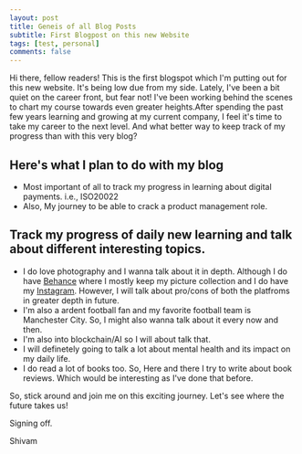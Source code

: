 ```yaml
---
layout: post
title: Geneis of all Blog Posts
subtitle: First Blogpost on this new Website 
tags: [test, personal]
comments: false
---
```


Hi there, fellow readers! This is the first blogspot which I'm putting out for this new website. It's being low due from my side.  Lately, I've been a bit quiet on the career front, but fear not! I've been working behind the scenes to chart my course towards even greater heights.After spending the past few years learning and growing at my current company, I feel it's time to take my career to the next level. And what better way to keep track of my progress than with this very blog?

## Here's what I plan to do with my blog 
- Most important of all to track my progress in learning about digital payments. i.e., ISO20022
- Also, My journey to be able to crack a product management role. 


## Track my progress of daily new learning and talk about different interesting topics. 
- I do love photography and I wanna talk about it in depth. Although I do have [Behance](https://www.behance.net/shivamnema) where I mostly keep my picture collection and I do have my  [Instagram](https://www.instagram.com/shivamnema/). However, I will talk about pro/cons of both the platfroms in greater depth in future.
- I'm also a ardent football fan and my favorite football team is Manchester City. So, I might also wanna talk about it every now and then. 
- I'm also into blockchain/AI so I will about talk that.
- I will definetely going to talk a lot about mental health and its impact on my daily life.
- I do read a lot of books too. So, Here and there I try to write about book reviews. Which would be interesting as I've done that before. 

So, stick around and join me on this exciting journey. Let's see where the future takes us!

Signing off.

Shivam
